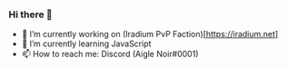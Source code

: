 ### Hi there 👋

- 🔭 I’m currently working on (Iradium PvP Faction)[https://iradium.net]
- 🌱 I’m currently learning JavaScript
- 📫 How to reach me: Discord (Aigle Noir#0001)

